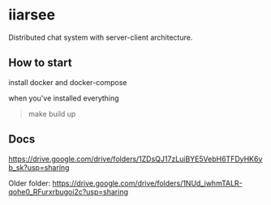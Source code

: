 # iiarsee
Distributed chat system with server-client architecture. 

## How to start
install docker and docker-compose

when you've installed everything
 > make build up


## Docs
https://drive.google.com/drive/folders/1ZDsQJ17zLuiBYE5VebH6TFDyHK6yb_sk?usp=sharing

Older folder: https://drive.google.com/drive/folders/1NUd_iwhmTALR-qohe0_RFurxrbugoi2c?usp=sharing
